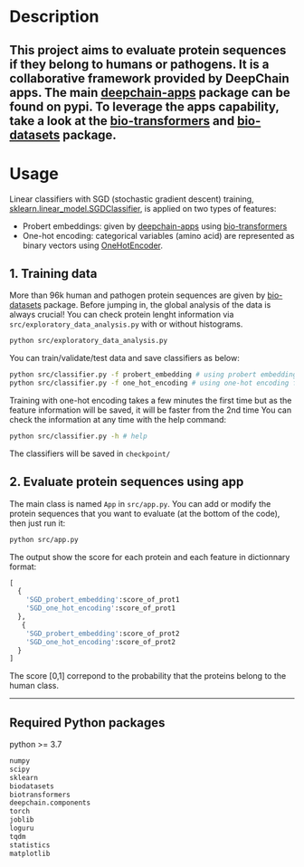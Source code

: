 # Description
This project aims to evaluate protein sequences if they belong to humans or pathogens.
It is a collaborative framework provided by DeepChain apps. The main [deepchain-apps](https://pypi.org/project/deepchain-apps/) package can be found on pypi.
To leverage the apps capability, take a look at the [bio-transformers](https://pypi.org/project/bio-transformers/) and [bio-datasets](https://pypi.org/project/bio-datasets) package.
---
# Usage
Linear classifiers with SGD (stochastic gradient descent) training,  [sklearn.linear_model.SGDClassifier](https://scikit-learn.org/stable/modules/generated/sklearn.linear_model.SGDClassifier.html), is applied on two types of features:
 -  Probert embeddings: given by [deepchain-apps](https://pypi.org/project/deepchain-apps/) using [bio-transformers](https://pypi.org/project/bio-transformers/)
 -  One-hot encoding: categorical variables (amino acid) are represented as binary vectors using [OneHotEncoder](https://scikit-learn.org/stable/modules/generated/sklearn.preprocessing.OneHotEncoder.html).
 
## 1. Training data
More than 96k human and pathogen protein sequences are given by [bio-datasets](https://pypi.org/project/bio-datasets) package. Before jumping in, the global analysis of the data is always crucial! You can check protein lenght information via ```src/exploratory_data_analysis.py``` with or without histograms.
```bash
python src/exploratory_data_analysis.py
```

You can train/validate/test data and save classifiers as below:
```bash
python src/classifier.py -f probert_embedding # using probert embedding features
python src/classifier.py -f one_hot_encoding # using one-hot encoding features
```
Training with one-hot encoding takes a few minutes the first time but as the feature information will be saved, it will be faster from the 2nd time
You can check the information at any time with the help command:
```bash
python src/classifier.py -h # help
```
The classifiers will be saved in ```checkpoint/```

## 2. Evaluate protein sequences using app
The main class is named ```App``` in ```src/app.py```. 
You can add or modify the protein sequences that you want to evaluate (at the bottom of the code), then just run it:
```bash
python src/app.py
```
The output show the score for each protein and each feature in dictionnary format:
```python
[
  {
    'SGD_probert_embedding':score_of_prot1
    'SGD_one_hot_encoding':score_of_prot1
  },
   {
    'SGD_probert_embedding':score_of_prot2
    'SGD_one_hot_encoding':score_of_prot2
  }
]
```
The score [0,1] correpond to the probability that the proteins belong to the human class.

---
## Required Python packages
python >= 3.7
```python
numpy
scipy
sklearn
biodatasets
biotransformers
deepchain.components
torch
joblib
loguru
tqdm
statistics
matplotlib
```

